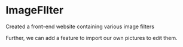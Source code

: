 # ImageFIlter

Created a front-end website containing various image filters

Further, we can add a feature to import our own pictures to edit them.
